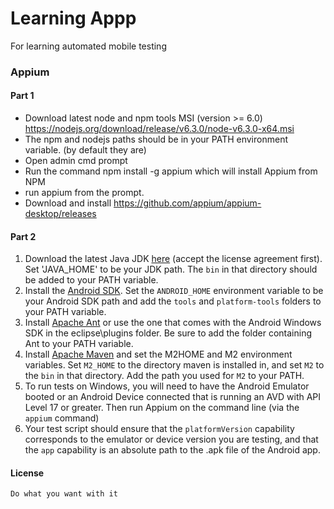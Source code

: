 Learning Appp
==========================

For learning automated mobile testing

### Appium



#### Part 1
- Download latest node and npm tools MSI (version >= 6.0) https://nodejs.org/download/release/v6.3.0/node-v6.3.0-x64.msi 
- The npm and nodejs paths should be in your PATH environment variable. (by default they are)
- Open admin cmd prompt
- Run the command npm install -g appium which will install Appium from NPM
- run appium from the prompt.
- Download and install https://github.com/appium/appium-desktop/releases

#### Part 2

 1. Download the latest Java JDK [here](http://www.oracle.com/technetwork/java/javase/downloads/jdk8-downloads-2133151.html) (accept the license agreement first). Set 'JAVA_HOME' to be your JDK path. The `bin` in that directory should be added to your PATH variable.
   2. Install the [Android SDK](http://developer.android.com/sdk/index.html). Set the `ANDROID_HOME` environment variable to be your Android SDK path and add the `tools` and `platform-tools` folders to your PATH variable.
   3. Install [Apache Ant](http://ant.apache.org/bindownload.cgi) or use the one that comes with the Android Windows SDK in the eclipse\plugins folder. Be sure to add the folder containing Ant to your PATH variable.
   4. Install [Apache Maven](http://maven.apache.org/download.cgi) and set the M2HOME and M2 environment variables. Set `M2_HOME` to the directory maven is installed in, and set `M2` to the `bin` in that directory. Add the path you used for `M2` to your PATH.
   5. To run tests on Windows, you will need to have the Android Emulator booted or an Android Device connected that is running an AVD with API Level 17 or greater. Then run Appium on the command line (via the `appium` command)
   6. Your test script should ensure that the `platformVersion` capability corresponds to the emulator or device version you are testing, and that the `app` capability is an absolute path to the .apk file of the Android app.

#### License

~~~~
Do what you want with it
~~~~
